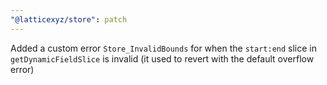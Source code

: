 ```yaml
---
"@latticexyz/store": patch
---
```


Added a custom error `Store_InvalidBounds` for when the `start:end` slice in `getDynamicFieldSlice` is invalid (it used to revert with the default overflow error)
